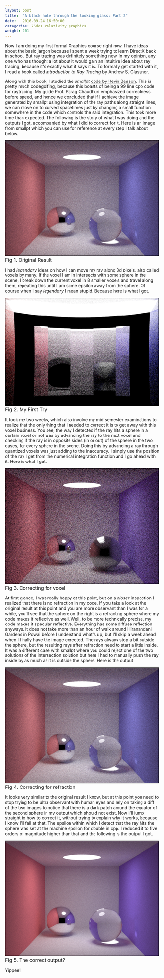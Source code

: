 ```yaml
---
layout: post
title:  "A black hole through the looking glass: Part 2"
date:   2016-09-24 16:50:00
categories: 75dos relativity graphics
weight: 201
---
```


<a></a>
<p>Now I am doing my first formal Graphics course right now. I have ideas about the basic jargon because I spent a week trying to learn DirectX back in school. But ray tracing was definitely something new. In my opinion, any one who has thought a lot about it would gain an intuitive idea about ray tracing, because it's exactly what it says it is. To formally get started with it, I read a book called <i>Introduction to Ray Tracing</i> by Andrew S. Glassner.</p>

<p>Along with this book, I studied the <i>smallpt</i> <a target = "_blank" href="http://www.kevinbeason.com/smallpt/">code by Kevin Beason</a>. This is pretty much codegolfing, because this boasts of being a 99 line cpp code for raytracing. My guide Prof. Parag Chaudhuri emphasized correctness before speed, and hence we concluded that if I achieve the image generated by smallpt using integration of the ray paths along straight lines, we can move on to curved spacetimes just by changing a small function somewhere in the code which controls the said integration. This took more time than expected. The following is the story of what I was doing and the outputs I got, accompanied by what I did to correct for it. Here is an image from smallpt which you can use for reference at every step I talk about below.</p>
<img alt="original" style="width:500px;border:solid 1px black;" src="/media/grsmallpt/result_200.png" /><br />
<span style="font-size:16px;">Fig 1. Original Result</span><br />

<p>I had <i>legendary</i> ideas on how I can move my ray along 3d pixels, also called voxels by many. If the voxel I am in intersects with some sphere in the scene, I break down the current voxel in 8 smaller voxels and travel along them, repeating this until I am some epsilon away from the sphere. Of course when I say <i>legendary</i> I mean stupid. Because here is what I got.</p>
<img alt="voxel" style="width:500px;border:solid 1px black;" src="/media/grsmallpt/voxel.png" /><br />
<span style="font-size:16px;">Fig 2. My First Try</span><br />

<p>It took me two weeks, which also involve my mid semester examinations to realize that the only thing that I needed to correct it is to get away with this voxel business. You see, the way I detected if the ray hits a sphere in a certain voxel or not was by advancing the ray to the next voxel and checking if the ray is in opposite sides (in or out) of the sphere in the two cases, for every sphere in the scene. Doing this by advancing a ray through quantized voxels was just adding to the inaccuracy. I simply use the position of the ray I get from the numerical integration function and I go ahead with it. Here is what I get.</p>
<img alt="novoxel" style="width:500px;border:solid 1px black;" src="/media/grsmallpt/novoxel.png" /><br />
<span style="font-size:16px;">Fig 3. Correcting for voxel</span><br />

<p>At first glance, I was really happy at this point, but on a <i>closer</i> inspection I realized that there is no refraction in my code. If you take a look at the original result at this point and you are more observant than I was for a while, you'll see that the sphere on the right is a refracting sphere where my code makes it reflective as well. Well, to be more technically precise, my code makes it specular reflective. Everything has some diffuse reflection anyways. It does not take more than an hour of walk around Hiranandani Gardens in Powai before I understand what's up, but I'll skip a week ahead when I finally have the image corected. The rays always stop a bit outside the sphere, but the resulting rays after refraction need to start a little inside. It was a different case with smallpt where you could reject one of the two solutions of the intersection solution but here I had to manually push the ray inside by as much as it is outside the sphere. Here is the output</p>
<img alt="refraction" style="width:500px;border:solid 1px black;" src="/media/grsmallpt/refraction.png" /><br />
<span style="font-size:16px;">Fig 4. Correcting for refraction</span><br />

<p>It looks very similar to the original result I know, but at this point you need to stop trying to be ultra observant with human eyes and rely on taking a diff of the two images to notice that there is a dark patch around the equator of the second sphere in my output which should not exist. Now I'll jump straight to how to correct it, without trying to explain why it works, because I know I'll fail at that. The epsilon within which I detect that the ray hits the sphere was set at the machine epsilon for double in cpp. I reduced it to five orders of magnitude higher than that and the following is the output I got.</p>
<img alt="final" style="width:500px;border:solid 1px black;" src="/media/grsmallpt/final.png" /><br />
<span style="font-size:16px;">Fig 5. The correct output?</span><br />

<p>Yippee!</p>

